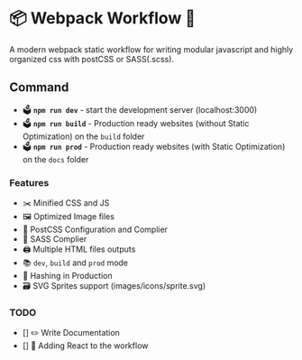 # :package: Webpack Workflow :gift:

A modern webpack static workflow for writing modular javascript and highly organized css with postCSS or SASS(.scss).

## Command

- :ballot_box: **`npm run dev`** - start the development server (localhost:3000)
- :ballot_box: **`npm run build`** - Production ready websites (without Static Optimization) on the `build` folder
- :ballot_box: **`npm run prod`** - Production ready websites (with Static Optimization) on the `docs` folder

### Features

- :scissors: Minified CSS and JS
- :framed_picture: Optimized Image files
- :art: PostCSS Configuration and Complier
- :art: SASS Complier
- :printer: Multiple HTML files outputs
- :books: `dev`, `build` and `prod` mode
- :key: Hashing in Production
- :card_file_box: SVG Sprites support (images/icons/sprite.svg)

### TODO

- [] :pencil2: Write Documentation
- [] :pushpin: Adding React to the workflow

